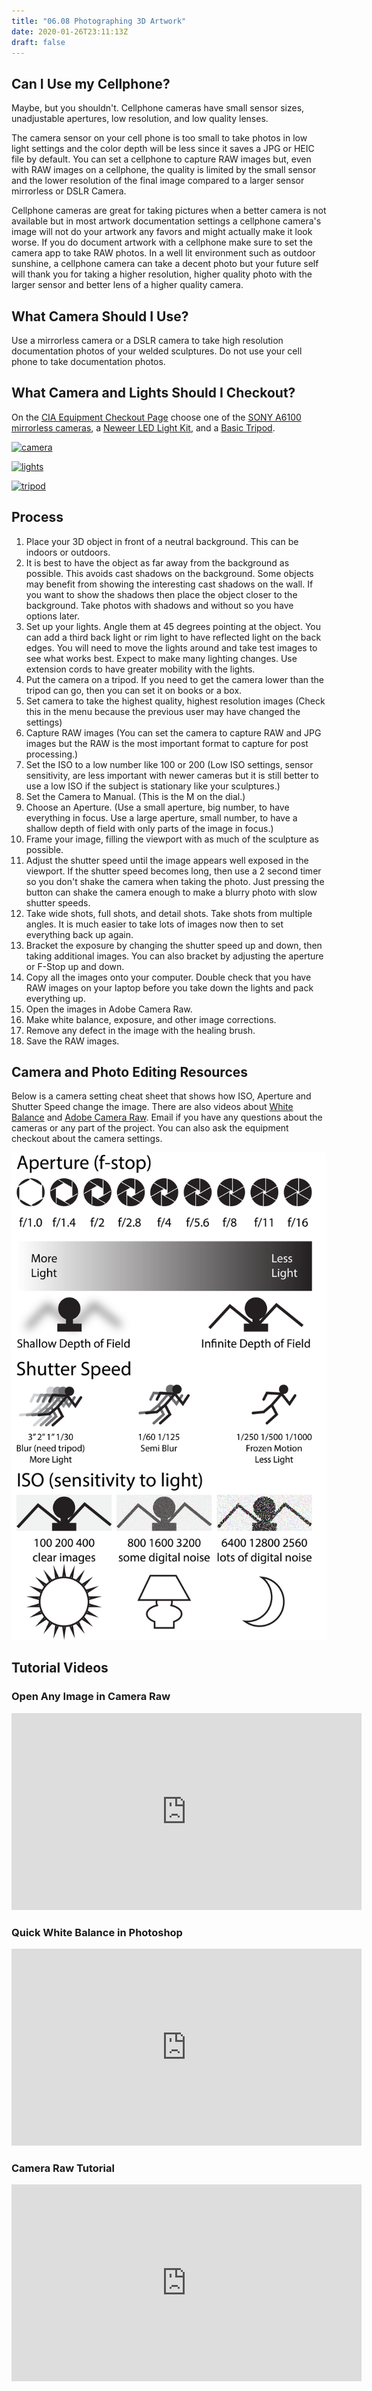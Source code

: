 ```yaml
---
title: "06.08 Photographing 3D Artwork"
date: 2020-01-26T23:11:13Z
draft: false
---
```


## Can I Use my Cellphone?

Maybe, but you shouldn't. Cellphone cameras have small sensor sizes,
unadjustable apertures, low resolution, and low quality lenses.

The camera sensor on your cell phone is too small to take photos in low light
settings and the color depth will be less since it saves a JPG or HEIC file by
default. You can set a cellphone to capture RAW images but, even with RAW images
on a cellphone, the quality is limited by the small sensor and the lower
resolution of the final image compared to a larger sensor mirrorless or DSLR
Camera.

Cellphone cameras are great for taking pictures when a better camera is not
available but in most artwork documentation settings a cellphone camera's image
will not do your artwork any favors and might actually make it look worse. If
you do document artwork with a cellphone make sure to set the camera app to take
RAW photos. In a well lit environment such as outdoor sunshine, a cellphone
camera can take a decent photo but your future self will thank you for taking a
higher resolution, higher quality photo with the larger sensor and better lens
of a higher quality camera.

## What Camera Should I Use?

Use a mirrorless camera or a DSLR camera to take high resolution documentation
photos of your welded sculptures. Do not use your cell phone to take
documentation photos.

## What Camera and Lights Should I Checkout?

On the [CIA Equipment Checkout Page](https://cia.webcheckout.net/sso/patron#!/)
choose one of the
[SONY A6100 mirrorless cameras](https://cia.webcheckout.net/sso/patron#!/category/23050497),
a
[Neweer LED Light Kit](https://cia.webcheckout.net/sso/patron#!/category/22013131),
and a [Basic Tripod](https://cia.webcheckout.net/sso/patron#!/category/104834).

<div class="gallery-grid">

[![camera](https://cia.webcheckout.net/attachments/23050552/sony-a6100.jpg)](https://cia.webcheckout.net/sso/patron#!/category/23050497)

[![lights](https://cia.webcheckout.net/attachments/22013212/Neewer-LED.jpg)](https://cia.webcheckout.net/sso/patron#!/category/22013131)

[![tripod](https://cia.webcheckout.net/attachments/184929/manfrotto_mkcompact.jpg)](https://cia.webcheckout.net/sso/patron#!/category/104834)

</div>

## Process

1.  Place your 3D object in front of a neutral background. This can be indoors
    or outdoors.
2.  It is best to have the object as far away from the background as possible.
    This avoids cast shadows on the background. Some objects may benefit from
    showing the interesting cast shadows on the wall. If you want to show the
    shadows then place the object closer to the background. Take photos with
    shadows and without so you have options later.
3.  Set up your lights. Angle them at 45 degrees pointing at the object. You can
    add a third back light or rim light to have reflected light on the back
    edges. You will need to move the lights around and take test images to see
    what works best. Expect to make many lighting changes. Use extension cords
    to have greater mobility with the lights.
4.  Put the camera on a tripod. If you need to get the camera lower than the
    tripod can go, then you can set it on books or a box.
5.  Set camera to take the highest quality, highest resolution images (Check
    this in the menu because the previous user may have changed the settings)
6.  Capture RAW images (You can set the camera to capture RAW and JPG images but
    the RAW is the most important format to capture for post processing.)
7.  Set the ISO to a low number like 100 or 200 (Low ISO settings, sensor
    sensitivity, are less important with newer cameras but it is still better to
    use a low ISO if the subject is stationary like your sculptures.)
8.  Set the Camera to Manual. (This is the M on the dial.)
9.  Choose an Aperture. (Use a small aperture, big number, to have everything in
    focus. Use a large aperture, small number, to have a shallow depth of field
    with only parts of the image in focus.)
10. Frame your image, filling the viewport with as much of the sculpture as
    possible.
11. Adjust the shutter speed until the image appears well exposed in the
    viewport. If the shutter speed becomes long, then use a 2 second timer so
    you don't shake the camera when taking the photo. Just pressing the button
    can shake the camera enough to make a blurry photo with slow shutter speeds.
12. Take wide shots, full shots, and detail shots. Take shots from multiple
    angles. It is much easier to take lots of images now then to set everything
    back up again.
13. Bracket the exposure by changing the shutter speed up and down, then taking
    additional images. You can also bracket by adjusting the aperture or F-Stop
    up and down.
14. Copy all the images onto your computer. Double check that you have RAW
    images on your laptop before you take down the lights and pack everything
    up.
15. Open the images in Adobe Camera Raw.
16. Make white balance, exposure, and other image corrections.
17. Remove any defect in the image with the healing brush.
18. Save the RAW images.

## Camera and Photo Editing Resources

Below is a camera setting cheat sheet that shows how ISO, Aperture and Shutter
Speed change the image. There are also videos about
[White Balance](https://youtu.be/m0yZEWUSahk) and
[Adobe Camera Raw](https://youtu.be/11jwSwUu2WI). Email if you have any
questions about the cameras or any part of the project. You can also ask the
equipment checkout about the camera settings.

[![Camera Settings Cheat Sheet](2021-Camera-Cheat-Sheet-Jimmy-Kuehnle.png)](2021-Camera-Cheat-Sheet-Jimmy-Kuehnle.png)

## Tutorial Videos

<div class="video-grid">

<div class="video-card">

### Open Any Image in Camera Raw

<div class="iframe-16-9-container"><iframe class="youtTubeIframe" src="https://www.youtube.com/embed/ftMICesJwGc?rel=0" width="560" height="315" frameborder="0" allowfullscreen="allowfullscreen"></iframe></div>
</div>

<div class="video-card">

### Quick White Balance in Photoshop

<div class="iframe-16-9-container"><iframe class="youtTubeIframe" src="https://www.youtube.com/embed/m0yZEWUSahk?rel=0" width="560" height="315" frameborder="0" allowfullscreen="allowfullscreen"></iframe></div>
</div>

<div class="video-card">

### Camera Raw Tutorial

<div class="iframe-16-9-container"><iframe class="youtTubeIframe"src="https://www.youtube.com/embed/11jwSwUu2WI?rel=0" width="560" height="315" frameborder="0" allowfullscreen="allowfullscreen"></iframe></div>
</div>

</div>
